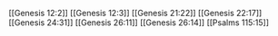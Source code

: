 [[Genesis 12:2]]
[[Genesis 12:3]]
[[Genesis 21:22]]
[[Genesis 22:17]]
[[Genesis 24:31]]
[[Genesis 26:11]]
[[Genesis 26:14]]
[[Psalms 115:15]]
